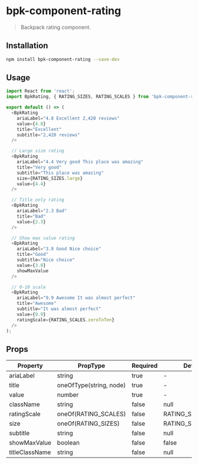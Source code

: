# bpk-component-rating

> Backpack rating component.

## Installation

```sh
npm install bpk-component-rating --save-dev
```

## Usage

```js
import React from 'react';
import BpkRating, { RATING_SIZES, RATING_SCALES } from 'bpk-component-rating';

export default () => (
  <BpkRating
    ariaLabel="4.8 Excellent 2,420 reviews"
    value={4.8}
    title="Excellent"
    subtitle="2,420 reviews"
  />

  // Large size rating
  <BpkRating
    ariaLabel="4.4 Very good This place was amazing"
    title="Very good"
    subtitle="This place was amazing"
    size={RATING_SIZES.large}
    value={4.4}
  />

  // Title only rating
  <BpkRating
    ariaLabel="2.3 Bad"
    title="Bad"
    value={2.3}
  />

  // Show max value rating
  <BpkRating
    ariaLabel="3.8 Good Nice choice"
    title="Good"
    subtitle="Nice choice"
    value={3.8}
    showMaxValue
  />

  // 0-10 scale
  <BpkRating
    ariaLabel="9.9 Awesome It was almost perfect"
    title="Awesome"
    subtitle="It was almost perfect"
    value={9.9}
    ratingScale={RATING_SCALES.zeroToTen}
  />
);
```

## Props

| Property  | PropType                        | Required | Default Value             |
| --------------- | ------------------------- | -------- | ------------------------  |
| ariaLabel       | string                    | true     | -                         |
| title           | oneOfType(string, node)   | true     | -                         |
| value           | number                    | true     | -                         |
| className       | string                    | false    | null                      |
| ratingScale     | oneOf(RATING_SCALES)      | false    | RATING_SCALES.zeroToFive  |
| size            | oneOf(RATING_SIZES)       | false    | RATING_SIZES.base         |
| subtitle        | string                    | false    | null                      |
| showMaxValue    | boolean                   | false    | false                     |
| titleClassName  | string                    | false    | null                      |
